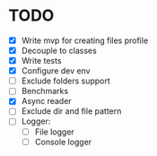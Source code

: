 # TODO
- [x] Write mvp for creating files profile
- [x] Decouple to classes
- [x] Write tests
- [x] Configure dev env
- [ ] Exclude folders support
- [ ] Benchmarks
- [x] Async reader
- [ ] Exclude dir and file pattern
- [ ] Logger:
  - [ ] File logger
  - [ ] Console logger
